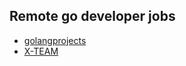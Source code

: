
## Remote go developer jobs
- [golangprojects](https://www.golangprojects.com/)
- [X-TEAM](./xteam.md)
